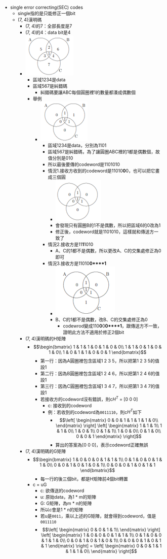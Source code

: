 - single error correcting(SEC) codes
	- single指的是只能修正一個bit
	- (7, 4)漢明碼
		- (7, 4)的7：全部長度是7
		- (7, 4)的4：data bit是4
		- ![image.png](../assets/image_1699870004590_0.png)
			- 區域1234是data
			- 區域567是糾錯碼
				- 糾錯碼要讓ABC每個圓圈裡1的數量都湊成偶數個
			- 舉例
				- ![image.png](../assets/image_1699870177068_0.png)
					- 區域1234是data，分別為1101
					- 區域567是糾錯碼，為了讓圓圈ABC裡的1都是偶數個，故值分別是010
					- 所以最後要傳的codeword是1101010
					- 情況1.接收方收到的codeword是11010**0**0，也可以把它畫成三個圓
						- ![image.png](../assets/image_1699870766328_0.png)
						- 會發現只有圓圈B的1不是偶數，所以把區域6的0改為1
						- 修正後，codeword就是1101010，這樣就和傳送方一致了
					- 情況2.接收方是11**1**1010
						- A、C的1都不是偶數，所以更改A、C的交集處修正為0即可
					- 情況3.接收方是11010**0****1**
						- ![image.png](../assets/image_1699873011499_0.png)
						- B、C的1都不是偶數，改B、C的交集處修正為0
							- codewrod變成110**0**0**0****1**，跟傳送方不一致，證明此方法不適用於修正2個bit
		- (7, 4)漢明碼的H矩陣
			- $$\begin{bmatrix}
			    1 & 1 & 1 & 0 & 1 & 0 & 0\\
			    1 & 1 & 0 & 1 & 0 & 1 & 0\\
			    1 & 0 & 1 & 1 & 0 & 0 & 1
			    \end{bmatrix}$$
				- 第一行：因為A圓圈裡包含區域1 2 3 5，所以把第1 2 3 5的值設1
				- 第二行：因為B圓圈裡包含區域1 2 4 6，所以把第1 2 4 6的值設1
				- 第三行：因為C圓圈裡包含區域1 3 4 7，所以把第1 3 4 7的值設1
				- 若接收方的codeword沒有錯誤，則c$H^T$ = [0 0 0]
					- c: 接收到的codeword
					- 例：若收到的codeword為`0011110`，則c$H^T$如下
						- $$\left[
						   \begin{matrix}
						     0 & 0 & 1 & 1 & 1 & 1 & 0\\
						    \end{matrix}
						    \right] \left[
						   \begin{matrix}
						    1 & 1 & 1\\
						    1 & 1 & 0\\
						    1 & 0 & 1\\
						    0 & 1 & 1\\
						    1 & 0 & 0\\
						    0 & 1 & 0\\
						    0 & 0 & 1
						    \end{matrix}
						    \right]$$
						- 算出的答案為[0 0 0]，表示codeword正確無誤
		- (7, 4)漢明碼的G矩陣
			- $$\begin{bmatrix}
			    1 & 0 & 0 & 0 & 1 & 1 & 1\\
			    0 & 1 & 0 & 0 & 1 & 1 & 0\\
			    0 & 0 & 1 & 0 & 1 & 0 & 1\\
			    0 & 0 & 0 & 1 & 0 & 1 & 1
			    \end{bmatrix}$$
				- 每一行的後三個bit，都是H矩陣前4個bit轉置
			- c = uG
				- c: 欲傳送的codeword
				- u: 原始data，為1 * m的矩陣
				- G: G矩陣，為m * n的矩陣
				- 所以c會是1 * n的矩陣
				- 若u是`0011`，乘以上述的G矩陣，就會得到codeword，值是`0011110`
				- $$\left[
				   \begin{matrix}
				     0 & 0 & 1 & 1\\
				    \end{matrix}
				    \right] \left[
				   \begin{matrix}
				    1 & 0 & 0 & 0 & 1 & 1 & 1\\
				    0 & 1 & 0 & 0 & 1 & 1 & 0\\
				    0 & 0 & 1 & 0 & 1 & 0 & 1\\
				    0 & 0 & 0 & 1 & 0 & 1 & 1
				    \end{matrix}
				    \right] = \left[ \begin{matrix}
				     0 & 0 & 1 & 1 & 1 & 1 & 0\\
				    \end{matrix}
				    \right]$$